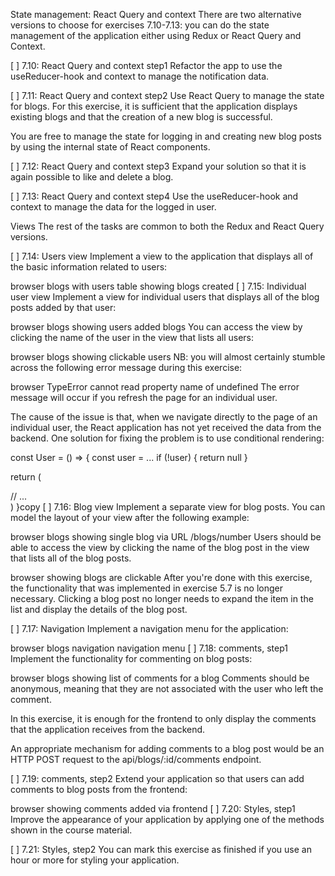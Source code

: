 
State management: React Query and context
There are two alternative versions to choose for exercises 7.10-7.13: you can do the state management of the application either using Redux or React Query and Context.

[ ] 7.10: React Query and context step1
Refactor the app to use the useReducer-hook and context to manage the notification data.

[ ] 7.11: React Query and context step2
Use React Query to manage the state for blogs. For this exercise, it is sufficient that the application displays existing blogs and that the creation of a new blog is successful.

You are free to manage the state for logging in and creating new blog posts by using the internal state of React components.

[ ] 7.12: React Query and context step3
Expand your solution so that it is again possible to like and delete a blog.

[ ] 7.13: React Query and context step4
Use the useReducer-hook and context to manage the data for the logged in user.

Views
The rest of the tasks are common to both the Redux and React Query versions.

[ ] 7.14: Users view
Implement a view to the application that displays all of the basic information related to users:

browser blogs with users table showing blogs created
[ ] 7.15: Individual user view
Implement a view for individual users that displays all of the blog posts added by that user:

browser blogs showing users added blogs
You can access the view by clicking the name of the user in the view that lists all users:

browser blogs showing clickable users
NB: you will almost certainly stumble across the following error message during this exercise:

browser TypeError cannot read property name of undefined
The error message will occur if you refresh the page for an individual user.

The cause of the issue is that, when we navigate directly to the page of an individual user, the React application has not yet received the data from the backend. One solution for fixing the problem is to use conditional rendering:

const User = () => {
const user = ...
if (!user) {
return null
}

return (
<div>
// ...
</div>
)
}copy
[ ] 7.16: Blog view
Implement a separate view for blog posts. You can model the layout of your view after the following example:

browser blogs showing single blog via URL /blogs/number
Users should be able to access the view by clicking the name of the blog post in the view that lists all of the blog posts.

browser showing blogs are clickable
After you're done with this exercise, the functionality that was implemented in exercise 5.7 is no longer necessary. Clicking a blog post no longer needs to expand the item in the list and display the details of the blog post.

[ ] 7.17: Navigation
Implement a navigation menu for the application:

browser blogs navigation navigation menu
[ ] 7.18: comments, step1
Implement the functionality for commenting on blog posts:

browser blogs showing list of comments for a blog
Comments should be anonymous, meaning that they are not associated with the user who left the comment.

In this exercise, it is enough for the frontend to only display the comments that the application receives from the backend.

An appropriate mechanism for adding comments to a blog post would be an HTTP POST request to the api/blogs/:id/comments endpoint.

[ ] 7.19: comments, step2
Extend your application so that users can add comments to blog posts from the frontend:

browser showing comments added via frontend
[ ] 7.20: Styles, step1
Improve the appearance of your application by applying one of the methods shown in the course material.

[ ] 7.21: Styles, step2
You can mark this exercise as finished if you use an hour or more for styling your application.
